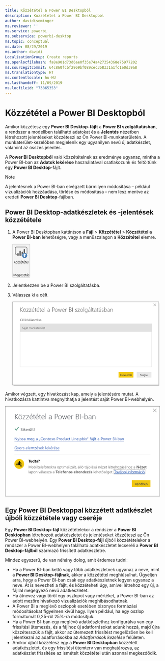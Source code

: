 ```yaml
---
title: Közzététel a Power BI Desktopból
description: Közzététel a Power BI Desktopból
author: davidiseminger
ms.reviewer: ''
ms.service: powerbi
ms.subservice: powerbi-desktop
ms.topic: conceptual
ms.date: 08/29/2019
ms.author: davidi
LocalizationGroup: Create reports
ms.openlocfilehash: fa8e901d73d6ae0f35e74a427354368e75977202
ms.sourcegitcommit: 64c860fcbf2969bf089cec358331a1fc1e0d39a8
ms.translationtype: HT
ms.contentlocale: hu-HU
ms.lasthandoff: 11/09/2019
ms.locfileid: "73865353"
---
```

# <a name="publish-from-power-bi-desktop"></a>Közzététel a Power BI Desktopból
Amikor közzétesz egy **Power BI Desktop-fájlt** a **Power BI szolgáltatásban**, a rendszer a modellben található adatokat és a **Jelentés** nézetben létrehozott jelentéseket közzéteszi az Ön Power BI-munkaterületén. A munkaterület-kezelőben megjelenik egy ugyanilyen nevű új adatkészlet, valamint az összes jelentés.

A **Power BI Desktopból** való közzétételnek az eredménye ugyanaz, mintha a Power BI-ban az **Adatok lekérése** használatával csatlakozunk és feltöltünk egy **Power BI Desktop**-fájlt.

> [!NOTE]
> A jelentésnek a Power BI-ban elvégzett bármilyen módosítása – például vizualizációk hozzáadása, törlése és módosítása – nem lesz mentve az eredeti **Power BI Desktop**-fájlban.
> 
> 

## <a name="to-publish-a-power-bi-desktop-dataset-and-reports"></a>Power BI Desktop-adatkészletek és -jelentések közzététele
1. A Power BI Desktopban kattintson a **Fájl** \> **Közzététel** \> **Közzététel a Power BI-ban** lehetőségre, vagy a menüszalagon a **Közzététel** elemre.  

   ![Közzététel gomb](media/desktop-upload-desktop-files/pbid_publish_publishbutton.png)

2. Jelentkezzen be a Power BI szolgáltatásba.
3. Válassza ki a célt.

   ![Közzététel céljának kiválasztása](media/desktop-upload-desktop-files/pbid_publish_select_destination.png)

Amikor végzett, egy hivatkozást kap, amely a jelentésére mutat. A hivatkozásra kattintva megnyithatja a jelentést saját Power BI-webhelyén.

![Sikeres közzététel párbeszédpanel](media/desktop-upload-desktop-files/pbid_publish_success.png)

## <a name="re-publish-or-replace-a-dataset-published-from-power-bi-desktop"></a>Egy Power BI Desktoppal közzétett adatkészlet újbóli közzététele vagy cseréje
Egy **Power BI Desktop-fájl** közzétételekor a rendszer a **Power BI Desktopban** létrehozott adatkészletet és jelentéseket közzéteszi az Ön Power BI-webhelyén. Egy **Power BI Desktop-fájl** újbóli közzétételekor a rendszer a Power BI-webhelyen található adatkészletet lecseréli a **Power BI Desktop-fájlból** származó frissített adatkészletre.

Mindez egyszerű, de van néhány dolog, amit érdemes tudni:

* Ha a Power BI-ban kettő vagy több adatkészletnek ugyanaz a neve, mint a **Power BI Desktop-fájlnak**, akkor a közzététel meghiúsulhat. Ügyeljen arra, hogy a Power BI-ban csak egy adatkészletnek legyen ugyanaz a neve. Át is nevezheti a fájlt, és közzéteheti úgy, amivel létrehoz egy új, a fájllal megegyező nevű adatkészletet.
* Ha átnevez vagy töröl egy oszlopot vagy mértéket, a Power BI-ban az adott mezőre hivatkozó vizualizációk meghibásodhatnak. 
* A Power BI a meglévő oszlopok esetében bizonyos formázási módosításokat figyelmen kívül hagy. Ilyen például, ha egy oszlop formátumát 0,25-ről 25%-ra módosítjuk.
* Ha a Power BI-ban egy meglévő adatkészlethez konfigurálva van egy frissítési ütemezés, és a fájlhoz új adatforrásokat adunk hozzá, majd újra közzétesszük a fájlt, akkor az ütemezett frissítést megelőzően be kell jelentkezni az adatforrásokba az *Adatforrások kezelése* felületen.
* Amikor újból közzétesz egy a **Power BI Desktopban** közzétett adatkészletet, és egy frissítési ütemterv van meghatározva, az adatkészlet frissítése az ismételt közzététel után azonnal megkezdődik. 

